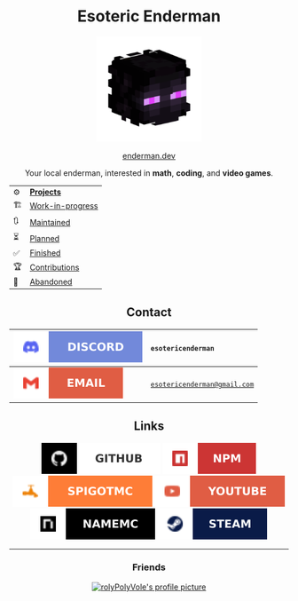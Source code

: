 <h1 align="center">Esoteric Enderman</h1>

<p align="center"><a href="https://www.github.com/EsotericEnderman"><img alt="My profile picture" src="Assets/Profile Picture.png" width="190" height="190"></a></p>

<p align="center"><a href="https://enderman.dev">enderman.dev</a></p>

<p align="center">Your local enderman, interested in <b>math</b>, <b>coding</b>, and <b>video games</b>.</p>

<table align="center">
  <tr>
    <td>⚙️</td>
    <td><b><a href="https://github.com/EsotericEnderman?tab=repositories">Projects</a></b></td>
  </tr>
  <tr>
    <td>🏗️</td>
    <td><a href="https://github.com/stars/EsotericEnderman/lists/work-in-progress">Work-in-progress</a></td>
  </tr>
  <tr>
    <td>🔃</td>
    <td><a href="https://github.com/stars/EsotericEnderman/lists/maintained">Maintained</a></td>
  </tr>
  <tr>
    <td>⏳</td>
    <td><a href="https://github.com/stars/EsotericEnderman/lists/planned">Planned</a></td>
  </tr>
  <tr>
    <td>✅</td>
    <td><a href="https://github.com/EsotericEnderman?tab=repositories&q=&type=archived&language=&sort=">Finished</a></td>
  </tr>
  <tr>
    <td>🏆</td>
    <td><a href="https://github.com/stars/EsotericEnderman/lists/contribution">Contributions</a></td>
  </tr>
  <tr>
    <td>📜</td>
    <td><a href="https://github.com/stars/EsotericEnderman/lists/abandoned">Abandoned</a></td>
  </tr>
</table>

<h2 align="center">Contact</h2>

<div align="center">

| <a href="https://www.discord.com/channels/@me"><img src="Assets/Badges/Discord.svg" alt="Discord"></a> | <code>esotericenderman</code>          |
| :----------------------------------------------------------------------------------------------------- | :-------------------------------------- |
| <a href="https://www.gmail.com/"><img src="Assets/Badges/Email.svg" alt="Email"></a>                   | <code>esotericenderman@gmail.com</code> |

</div>

<h2 align="center">Links</h2>

<p align="center">
    <a href="https://www.github.com/EsotericEnderman"><img src="Assets/Badges/GitHub.svg" alt="GitHub"></a>
    <a href="https://www.npmjs.com/~esotericenderman"><img src="Assets/Badges/npm.svg" alt="npm"></a>
    <a href="https://www.spigotmc.org/members/esotericenderman.2123396/"><img src="Assets/Badges/SpigotMC.svg" alt="SpigotMC"></a>
    <a href="https://www.youtube.com/@esotericenderman"><img src="Assets/Badges/YouTube.svg" alt="YouTube"></a>
    <a href="https://namemc.com/profile/EsotericEnderman.1"><img src="Assets/Badges/NameMC.svg" alt="NameMC"></a>
    <a href="https://steamcommunity.com/id/esotericenderman/"><img src="Assets/Badges/Steam.svg" alt="Steam"></a>
</p>

---

<h3 align="center">Friends</h3>

<p align="center"><a href="https://github.com/rolyPolyVole"><img src="https://github.com/rolyPolyVole.png" width="45" height="45" alt="rolyPolyVole's profile picture"></a></p>

